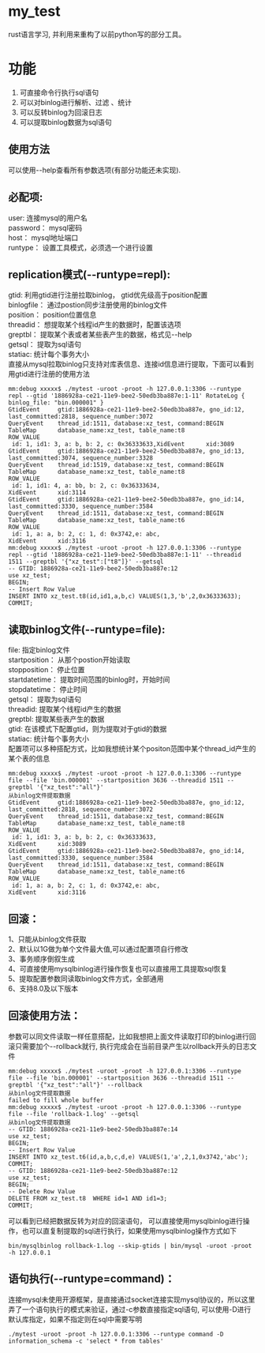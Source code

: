 # my_test

rust语言学习, 并利用来重构了以前python写的部分工具。


# 功能

1. 可直接命令行执行sql语句    
2. 可以对binlog进行解析、过滤 、统计    
3. 可以反转binlog为回滚日志     
4. 可以提取binlog数据为sql语句

## 使用方法

可以使用--help查看所有参数选项(有部分功能还未实现).

## 必配项:

user: 连接mysql的用户名     
password： mysql密码     
host： mysql地址端口     
runtype： 设置工具模式，必须选一个进行设置

## replication模式(--runtype=repl):

  gtid: 利用gtid进行注册拉取binlog， gtid优先级高于position配置     
  binlogfile： 通过postion同步注册使用的binlog文件     
  position： position位置信息    
  threadid： 想提取某个线程id产生的数据时，配置该选项   
  greptbl： 提取某个表或者某些表产生的数据，格式见--help   
  getsql： 提取为sql语句   
  statiac: 统计每个事务大小   
  直接从mysql拉取binlog只支持对库表信息、连接id信息进行提取，下面可以看到用gtid进行注册的使用方法  
  
	mm:debug xxxxx$ ./mytest -uroot -proot -h 127.0.0.1:3306 --runtype repl --gtid '1886928a-ce21-11e9-bee2-50edb3ba887e:1-11' RotateLog { binlog_file: "bin.000001" }  
	GtidEvent     gtid:1886928a-ce21-11e9-bee2-50edb3ba887e, gno_id:12, last_committed:2818, sequence_number:3072  
	QueryEvent    thread_id:1511, database:xz_test, command:BEGIN  
	TableMap      database_name:xz_test, table_name:t8  
	ROW_VALUE  
	 id: 1, id1: 3, a: b, b: 2, c: 0x36333633,XidEvent      xid:3089  
	GtidEvent     gtid:1886928a-ce21-11e9-bee2-50edb3ba887e, gno_id:13, last_committed:3074, sequence_number:3328  
	QueryEvent    thread_id:1519, database:xz_test, command:BEGIN  
	TableMap      database_name:xz_test, table_name:t8  
	ROW_VALUE  
	 id: 1, id1: 4, a: bb, b: 2, c: 0x36333634,
	XidEvent      xid:3114  
	GtidEvent     gtid:1886928a-ce21-11e9-bee2-50edb3ba887e, gno_id:14, last_committed:3330, sequence_number:3584  
	QueryEvent    thread_id:1511, database:xz_test, command:BEGIN  
	TableMap      database_name:xz_test, table_name:t6  
	ROW_VALUE  
	 id: 1, a: a, b: 2, c: 1, d: 0x3742,e: abc, 
	XidEvent      xid:3116  
	mm:debug xxxxx$ ./mytest -uroot -proot -h 127.0.0.1:3306 --runtype repl --gtid '1886928a-ce21-11e9-bee2-50edb3ba887e:1-11' --threadid 1511 --greptbl '{"xz_test":["t8"]}' --getsql  
	-- GTID: 1886928a-ce21-11e9-bee2-50edb3ba887e:12  
	use xz_test;  
	BEGIN;  
	-- Insert Row Value  
	INSERT INTO xz_test.t8(id,id1,a,b,c) VALUES(1,3,'b',2,0x36333633);  
	COMMIT;

## 读取binlog文件(--runtype=file):

file: 指定binlog文件   
startposition： 从那个postion开始读取   
stopposition： 停止位置   
startdatetime： 提取时间范围的binlog时，开始时间   
stopdatetime： 停止时间   
getsql： 提取为sql语句   
threadid: 提取某个线程id产生的数据   
greptbl: 提取某些表产生的数据   
gtid: 在该模式下配置gtid，则为提取对于gtid的数据   
statiac: 统计每个事务大小    
配置项可以多种搭配方式，比如我想统计某个positon范围中某个thread_id产生的某个表的信息  

	mm:debug xxxxx$ ./mytest -uroot -proot -h 127.0.0.1:3306 --runtype file --file 'bin.000001' --startposition 3636 --threadid 1511 --greptbl '{"xz_test":"all"}'  
	从binlog文件提取数据  
	GtidEvent     gtid:1886928a-ce21-11e9-bee2-50edb3ba887e, gno_id:12, last_committed:2818, sequence_number:3072  
	QueryEvent    thread_id:1511, database:xz_test, command:BEGIN  
	TableMap      database_name:xz_test, table_name:t8  
	ROW_VALUE  
	 id: 1, id1: 3, a: b, b: 2, c: 0x36333633,
	XidEvent      xid:3089  
	GtidEvent     gtid:1886928a-ce21-11e9-bee2-50edb3ba887e, gno_id:14, last_committed:3330, sequence_number:3584  
	QueryEvent    thread_id:1511, database:xz_test, command:BEGIN  
	TableMap      database_name:xz_test, table_name:t6  
	ROW_VALUE  
	 id: 1, a: a, b: 2, c: 1, d: 0x3742,e: abc, 
	XidEvent      xid:3116

## 回滚：

1、只能从binlog文件获取  
2、默认以1G做为单个文件最大值,可以通过配置项自行修改  
3、事务顺序倒叙生成  
4、可直接使用mysqlbinlog进行操作恢复也可以直接用工具提取sql恢复  
5、提取配置参数同读取binlog文件方式，全部通用  
6、支持8.0及以下版本


## 回滚使用方法：
参数可以同文件读取一样任意搭配，比如我想把上面文件读取打印的binlog进行回滚只需要加个--rollback就行, 执行完成会在当前目录产生以rollback开头的日志文件

	mm:debug xxxxx$ ./mytest -uroot -proot -h 127.0.0.1:3306 --runtype file --file 'bin.000001' --startposition 3636 --threadid 1511 --greptbl '{"xz_test":"all"}' --rollback  
	从binlog文件提取数据  
	failed to fill whole buffer  
	mm:debug xxxxx$ ./mytest -uroot -proot -h 127.0.0.1:3306 --runtype file --file 'rollback-1.log' --getsql 
	从binlog文件提取数据  
	-- GTID: 1886928a-ce21-11e9-bee2-50edb3ba887e:14  
	use xz_test;  
	BEGIN;  
	-- Insert Row Value  
	INSERT INTO xz_test.t6(id,a,b,c,d,e) VALUES(1,'a',2,1,0x3742,'abc');  
	COMMIT;  
	-- GTID: 1886928a-ce21-11e9-bee2-50edb3ba887e:12  
	use xz_test;  
	BEGIN;  
	-- Delete Row Value  
	DELETE FROM xz_test.t8  WHERE id=1 AND id1=3;  
	COMMIT;
	
可以看到已经把数据反转为对应的回滚语句， 可以直接使用mysqlbinlog进行操作，也可以直复制提取的sql进行执行，如果使用mysqlbinlog操作方式如下

	bin/mysqlbinlog rollback-1.log --skip-gtids | bin/mysql -uroot -proot -h 127.0.0.1
## 语句执行(--runtype=command)：

连接mysql未使用开源框架，是直接通过socket连接实现mysql协议的，所以这里弄了一个语句执行的模式来验证，通过-c参数直接指定sql语句, 可以使用-D进行默认库指定，如果不指定则在sql中需要写明

	./mytest -uroot -proot -h 127.0.0.1:3306 --runtype command -D information_schema -c 'select * from tables'
